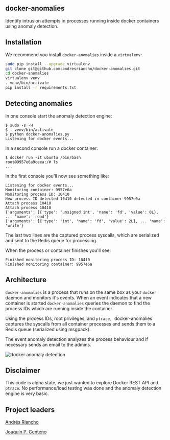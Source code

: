## docker-anomalies
Identify intrusion attempts in processes running inside docker containers using
anomaly detection.

## Installation
We recommend you install `docker-anomalies` inside a `virtualenv`:

```bash
sudo pip install --upgrade virtualenv
git clone git@github.com:andresriancho/docker-anomalies.git
cd docker-anomalies
virtualenv venv
. venv/bin/activate
pip install -r requirements.txt
```

## Detecting anomalies

In one console start the anomaly detection engine:
```console
$ sudo -s -H
$ . venv/bin/activate
$ python docker-anomalies.py
Listening for docker events...
```

In a second console run a docker container:
```console
$ docker run -it ubuntu /bin/bash
root@9957e6a9ceea:/# ls
...
```

In the first console you'll now see something like:
```text
Listening for docker events...
Monitoring container: 9957e6a
Monitoring process ID: 10410
New process ID detected 10410 detected in container 9957e6a
Attach process 10410
Attach process 10410
{'arguments': [{'type': 'unsigned int', 'name': 'fd', 'value': 0L}, ... 'name': 'read'}
{'arguments': [{'type': 'int', 'name': 'fd', 'value': 2L}, ... 'name': 'write'}
```

The last two lines are the captured process syscalls, which are serialized and
sent to the Redis queue for processing.

When the process or container finishes you'll see:
```
Finished monitoring process ID: 10410
Finished monitoring container: 9957e6a
```

## Architecture
`docker-anomalies` is a process that runs on the same box as your `docker` daemon
and monitors it's events. When an event indicates that a new container is started
`docker-anomalies` queries the daemon to find the process IDs which are running
inside the container.

Using the process IDs, root privileges, and `ptrace, `docker-anomalies` captures
the syscalls from all container processes and sends them to a Redis queue
(serialized using msgpack).

The event anomaly detection analyzes the process behaviour and if necessary
sends an email to the admins.

![docker anomaly detection](https://cloud.githubusercontent.com/assets/865200/10103473/90577d44-637a-11e5-95e1-6657678090ef.png)

## Disclaimer
This code is alpha state, we just wanted to explore Docker REST API and `ptrace`.
No performance/load testing was done and the anomaly detection engine is very basic.

## Project leaders
[Andrés Riancho](https://github.com/jpcenteno)

[Joaquín P. Centeno](https://github.com/jpcenteno)